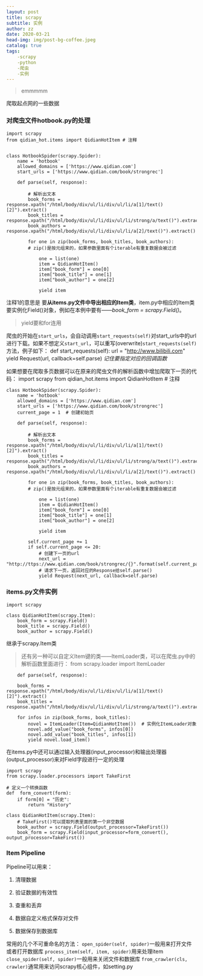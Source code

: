 ```yaml
---
layout: post
title: scrapy
subtitle: 实例
author: zz
date: 2020-03-21
head-img: img/post-bg-coffee.jpeg
catalog: true
tags:
    -scrapy
    -python
    -爬虫
    -实例
---
```


>emmmmm

爬取起点网的一些数据

### 对爬虫文件hotbook.py的处理

    import scrapy
    from qidian_hot.items import QidianHotItem # 注释


    class HotbookSpider(scrapy.Spider):
        name = 'hotbook'
        allowed_domains = ['https://www.qidian.com']
        start_urls = ['https://www.qidian.com/book/strongrec']

        def parse(self, response):

            # 解析出文本
            book_forms = response.xpath("/html/body/div/ul/li/div/ul/li/a[1]/text()[2]").extract()
            book_titles = response.xpath("/html/body/div/ul/li/div/ul/li/strong/a/text()").extract()
            book_authors = response.xpath("/html/body/div/ul/li/div/ul/li/a[2]/text()").extract()

            for one in zip(book_forms, book_titles, book_authors): 
            # zip()是按元组来的，如果参数里面有个iterable有重复数据会被过滤

                one = list(one)
                item = QidianHotItem()
                item["book_form"] = one[0]
                item["book_title"] = one[1]
                item["book_author"] = one[2]

                yield item

注释1的意思是 要**从items.py文件中导出相应的Item类**，item.py中相应的Item类要实例化Field()对象，例如在本例中要有——*book_form = scrapy.Field()*。

> yield要和for连用

爬虫的开始在`start_urls`，会自动调用`start_requests(self)`对start_urls中的url进行下载。如果不想定义`start_url`，可以重写(overwrite)`start_requests(self)`方法，例子如下：
    def start_requests(self):
        url = "http://www.bilibili.com"
        yield Request(url, callback=self.parse)
*记住要指定对应的回调函数*

如果想要在爬取多页数据可以在原来的爬虫文件的解析函数中增加爬取下一页的代码：
    import scrapy
    from qidian_hot.items import QidianHotItem # 注释

    class HotbookSpider(scrapy.Spider):
        name = 'hotbook'
        allowed_domains = ['https://www.qidian.com']
        start_urls = ['https://www.qidian.com/book/strongrec']
        current_page = 1  # 创建初始页

        def parse(self, response):

            # 解析出文本
            book_forms = response.xpath("/html/body/div/ul/li/div/ul/li/a[1]/text()[2]").extract()
            book_titles = response.xpath("/html/body/div/ul/li/div/ul/li/strong/a/text()").extract()
            book_authors = response.xpath("/html/body/div/ul/li/div/ul/li/a[2]/text()").extract()

            for one in zip(book_forms, book_titles, book_authors): 
            # zip()是按元组来的，如果参数里面有个iterable有重复数据会被过滤

                one = list(one)
                item = QidianHotItem()
                item["book_form"] = one[0]
                item["book_title"] = one[1]
                item["book_author"] = one[2]

                yield item  
            
            self.current_page += 1
            if self.current_page <= 20:
                # 创建下一页的url
                next_url = "http://ttps://www.qidian.com/book/strongrec/{}".format(self.current_page)
                # 请求下一页，返回对应的Response给self.parse()
                yield Request(next_url, callback=self.parse)

### items.py文件实例

    import scrapy

    class QidianHotItem(scrapy.Item):
        book_form = scrapy.Field()
        book_title = scrapy.Field()
        book_author = scrapy.Field()

继承于scrapy.Item类

> 还有另一种可以自定义Item键的类——ItemLoader类，可以在爬虫.py中的解析函数里面进行：
    from scrapy.loader import ItemLoader

        def parse(self, response):

        book_forms = response.xpath("/html/body/div/ul/li/div/ul/li/a[1]/text()[2]").extract()
        book_titles = response.xpath("/html/body/div/ul/li/div/ul/li/strong/a/text()").extract()

        for infos in zip(book_forms, book_titles):
            novel = ItemLoader(Item=QidianHotItem())  # 实例化ItemLoader对象
            novel.add_value("book_forms", infos[0])
            novel.add_value("book_titles", infos[1])
            yield novel.load_item()
在items.py中还可以通过输入处理器(input_processor)和输出处理器(output_processor)来对Field字段进行一定的处理

    import scrapy
    from scrapy.loader.processors import TakeFirst
    
    # 定义一个转换函数
    def  form_convert(form):
        if form[0] = "历史":
            return "History"

    class QidianHotItem(scrapy.Item):
        # TakeFirst()可以提取列表里面的第一个非空数据
        book_author = scrapy.Field(output_processor=TakeFirst())
        book_form = scrapy.Field(input_processor=form_convert(), output_processor=TakeFirst())

### Item Pipeline

Pipeline可以用来：

1. 清理数据

2. 验证数据的有效性

3. 查重和丢弃

4. 数据自定义格式保存对文件

5. 数据保存到数据库

常用的几个不可重命名的方法：
`open_spider(self, spider)`一般用来打开文件或者打开数据库
`process_item(self, item, spider)`用来处理item
`close_spider(self, spider)`一般用来关闭文件和数据库
`from_crawler(cls, crawler)`通常用来访问scrapy核心组件，如setting.py

